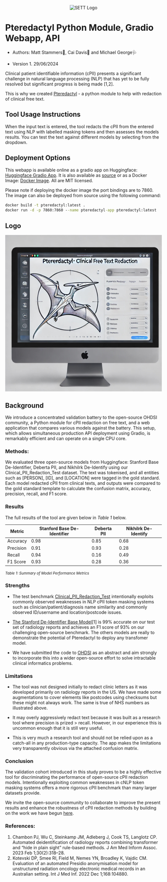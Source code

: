 <p align="center">
  <img src="https://github.com/MattStammers/Pteredactyl/edit/main/src/pteredactyl_webapp/assets/img/SETT_Logo.jpg" alt="SETT Logo" />
</p>

# Pteredactyl Python Module, Gradio Webapp, API

- Authors: Matt Stammers🧪, Cai Davis🥼 and Michael George🩺

- Version 1. 29/06/2024

Clinical patient identifiable information (cPII) presents a significant challenge in natural language processing (NLP) that has yet to be fully resolved but significant progress is being made [1,2].

This is why we created [Pteredactyl](https://pypi.org/project/pteredactyl/) - a python module to help with redaction of clinical free text.

## Tool Usage Instructions

When the input text is entered, the tool redacts the cPII from the entered text using NLP with labelled masking tokens and then assesses the models results. You can test the text against different models by selecting from the dropdown.

## Deployment Options

This webapp is available online as a gradio app on Huggingface: [Huggingface Gradio App](https://huggingface.co/spaces/MattStammers/pteredactyl_PII). It is also available as [source](https://github.com/SETT-Centre-Data-and-AI/PteRedactyl) or as a Docker Image: [Docker Image](https://registry.hub.docker.com/r/mattstammers/pteredactyl). All are MIT licensed.

Please note if deploying the docker image the port bindings are to 7860. The image can also be deployed from source using the following command:

```bat
docker build -t pteredactyl:latest .
docker run -d -p 7860:7860 --name pteredactyl-app pteredactyl:latest
```
## Logo

<p align="center">
  <img src="./src/pteredactyl_webapp/assets/img/Pteredactyl_Logo.jpg" alt="SETT Logo" />
</p>

## Background

We introduce a concentrated validation battery to the open-source OHDSI community, a Python module for cPII redaction on free text, and a web application that compares various models against the battery. This setup, which allows simultaneous production API deployment using  Gradio, is remarkably efficient and can operate on a single CPU core.

### Methods:

We evaluated three open-source models from Huggingface: Stanford Base De-Identifier, Deberta PII, and Nikhilrk De-Identify using our Clinical_PII_Redaction_Test dataset. The text was tokenised, and all entities such as [PERSON], [ID], and [LOCATION] were tagged in the gold standard. Each model redacted cPII from clinical texts, and outputs were compared to the gold standard template to calculate the confusion matrix, accuracy, precision, recall, and F1 score.

### Results

The full results of the tool are given below in <i>Table 1</i> below.

| Metric     | Stanford Base De-Identifier | Deberta PII | Nikhilrk De-Identify |
|------------|-----------------------------|-------------|----------------------|
| Accuracy   | 0.98                        | 0.85        | 0.68                 |
| Precision  | 0.91                        | 0.93        | 0.28                 |
| Recall     | 0.94                        | 0.16        | 0.49                 |
| F1 Score   | 0.93                        | 0.28        | 0.36                 |

<small><i>Table 1: Summary of Model Performance Metrics</i></small>

### Strengths
- The test benchmark [Clinical_PII_Redaction_Test](https://huggingface.co/datasets/MattStammers/Clinical_PII_Redaction_Test) intentionally exploits commonly observed weaknesses in NLP cPII token masking systems such as clinician/patient/diagnosis name similarity and commonly observed ID/username and location/postcode issues.

- [The Stanford De-Identifier Base Model](https://huggingface.co/StanfordAIMI/stanford-deidentifier-base)[1] is 99% accurate on our test set of radiology reports and achieves an F1 score of 93% on our challenging open-source benchmark. The others models are really to demonstrate the potential of Pteredactyl to deploy any transfomer model.

- We have submitted the code to [OHDSI](https://www.ohdsi.org/) as an abstract and aim strongly to incorporate this into a wider open-source effort to solve intractable clinical informatics problems.

### Limitations
- The tool was not designed initially to redact clinic letters as it was developed primarily on radiology reports in the US. We have made some augmentations to cover elements like postcodes using checksums but these might not always work. The same is true of NHS numbers as illustrated above.

- It may overly aggressively redact text because it was built as a research tool where precision is prized > recall. However, in our experience this is uncommon enough that it is still very useful.

- This is very much a research tool and should not be relied upon as a catch-all in any production-type capacity. The app makes the limitations very transparently obvious via the attached confusion matrix.

### Conclusion
The validation cohort introduced in this study proves to be a highly effective tool for discriminating the performance of open-source cPII redaction models. Intentionally exploiting common weaknesses in cNLP token masking systems offers a more rigorous cPII benchmark than many larger datasets provide.

We invite the open-source community to collaborate to improve the present results and enhance the robustness of cPII redaction methods by building on the work we have begun [here](https://github.com/SETT-Centre-Data-and-AI/PteRedactyl).


### References:
1. Chambon PJ, Wu C, Steinkamp JM, Adleberg J, Cook TS, Langlotz CP. Automated deidentification of radiology reports combining transformer and “hide in plain sight” rule-based methods. J Am Med Inform Assoc. 2023 Feb 1;30(2):318–28.
2. Kotevski DP, Smee RI, Field M, Nemes YN, Broadley K, Vajdic CM. Evaluation of an automated Presidio anonymisation model for unstructured radiation oncology electronic medical records in an Australian setting. Int J Med Inf. 2022 Dec 1;168:104880.
